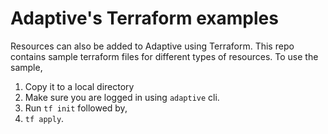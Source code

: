 # Adaptive's Terraform examples

Resources can also be added to Adaptive using Terraform. This repo contains sample terraform files for different types of resources. To use the sample, 
1. Copy it to a local directory 
2. Make sure you are logged in using `adaptive` cli. 
3. Run `tf init` followed by, 
4. `tf apply`. 
